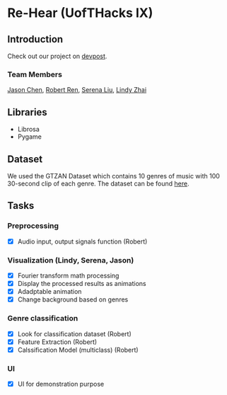 # Re-Hear (UofTHacks IX)
## Introduction
Check out our project on [devpost](https://devpost.com/software/re-hear).
### Team Members
[Jason Chen](https://github.com/jiachengjason), [Robert Ren](https://github.com/RobertRen1122), [Serena Liu](https://github.com/Serena12142), [Lindy Zhai](https://github.com/LindyZh)
## Libraries
* Librosa
* Pygame
## Dataset
We used the GTZAN Dataset which contains 10 genres of music with 100 30-second clip of each genre. The dataset can be found [here](https://www.kaggle.com/andradaolteanu/gtzan-dataset-music-genre-classification).
## Tasks
### Preprocessing
- [x] Audio input, output signals function (Robert)

### Visualization (Lindy, Serena, Jason)
- [x] Fourier transform math processing
- [x] Display the processed results as animations
- [x] Adadptable animation
- [x] Change background based on genres 

### Genre classification 
- [x] Look for classification dataset (Robert)
- [x] Feature Extraction (Robert)
- [x] Calssification Model (multiclass) (Robert)

### UI
- [x] UI for demonstration purpose

